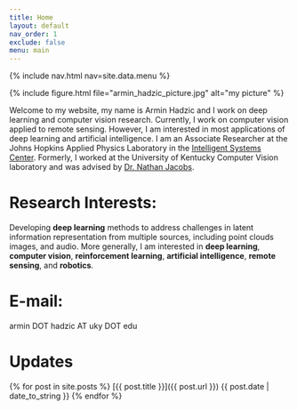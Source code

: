 ```yaml
---
title: Home
layout: default
nav_order: 1
exclude: false
menu: main
---
```


{% include nav.html nav=site.data.menu %}

{% include figure.html file="armin_hadzic_picture.jpg" alt="my picture" %}

Welcome to my website, my name is Armin Hadzic and I work on deep learning and computer vision research. Currently, I work on computer vision applied to remote sensing. However, I am interested in most applications of deep learning and artificial intelligence. I am an Associate Researcher at the Johns Hopkins Applied Physics Laboratory in the [Intelligent Systems Center](https://www.jhuapl.edu/isc). Formerly, I worked at the University of Kentucky Computer Vision laboratory and was advised by [Dr. Nathan Jacobs](http://cs.uky.edu/~jacobs/).

# Research Interests:
Developing **deep learning** methods to address challenges in latent information representation from multiple sources, including point clouds images, and audio. More generally, I am interested in **deep learning**, **computer vision**, **reinforcement learning**, **artificial intelligence**, **remote sensing**, and **robotics**.

# E-mail:
armin DOT hadzic AT uky DOT edu

# Updates

{% for post in site.posts %}
  [{{ post.title }}]({{ post.url }}) {{ post.date | date_to_string }}
{% endfor %}
